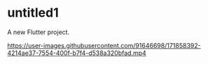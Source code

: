 # untitled1

A new Flutter project.


https://user-images.githubusercontent.com/91646698/171858392-4214ae37-7554-400f-b7f4-d538a320bfad.mp4


